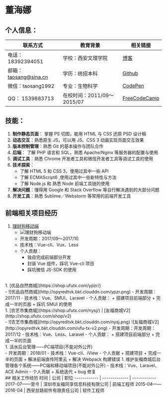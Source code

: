# 董海娜
## 个人信息：

联系方式 | 教育背景 | 相关链接
------------ | ------------- | ------------
电话：18392394051 |学校：西安文理学院 | [博客](http://www.jianshu.com/u/8c85b6c419d1)
邮箱：taosang@sina.cn |学历：统招本科 |[Github](https://github.com/taosang1992)
微信：taosang1992  | 专业：生物科学 |[CodePen](https://codepen.io/taosang1992/pens/public/)
QQ： 1539883713 | 在校时间：2011/09～2015/07 | [FreeCodeCamp](https://www.freecodecamp.org/taosang1992)

## 技能：
1. **制作静态页面**： 掌握 PS 切图，能用 HTML 与 CSS 还原 PSD 设计稿
2. **动态交互**：熟悉原生 JS，可以用 JS、CSS 3 动画实现页面交互效果
3. **版本控制管理**：熟悉 Git 的基本操作与团队合作
4. **后端**： 了解 PHP 语言和 SQL，熟悉 Apache/Nginx 等服务器的配置与使用
5. **调试工具**：熟悉 Chrome 开发者工具和微信开发者工具等调试工具的使用
6. **技术探索**：
    - 了解 HTML 5 和 CSS 3，使用过其中一些 API
    - 了解 ECMAScript6 ,使用过其中一些新特性与方法
    - 了解 Node.js 和 熟悉 Node 前端工具链的使用
7. **解决问题**：懂得用 Google 和 Stack Overflow 等自行解决遇到的大部分问题
8. **开发工具**：熟悉 Sublime／Webstorm 等常用的前端开发工具

## 前端相关项目经历
1. [理财狗移动端](https://www.licaigou.com.cn/mobile/#/)<br>
    - ![理财狗移动端](http://opyredtvk.bkt.clouddn.com/licaigou.png)
    -  开发周期：2017/09～2017/10
    -  技术栈：Vue-cli、Vux、Less
    -  个人贡献：
        +  独自完成前端部分开发
        +  封装 Vue 组件，踩坑 Vue-cli 项目
        +  踩坑微信 JS-SDK 的使用
<br>
1. [优品自然商城](https://shop.ufutx.com/ypzr/)<br>  
    - ![优品自然商城](http://opyredtvk.bkt.clouddn.com/ypzr.png)
    -  开发周期：2017/11
    -  技术栈：Vue、SMUI、Laravel
    -  个人贡献：
        +  搭建项目前端部分
        +  完成一半的页面
        +  踩坑 SMUI 的使用
<br>
1. [农艺市集商城](https://shop.ufutx.com/nysj/) | [友福商城V2](http://shop.ufutx.com/shop/v2)<br>
    - ![农艺市集商城](http://opyredtvk.bkt.clouddn.com/nysj.png) ![友福商城V2](http://opyredtvk.bkt.clouddn.com/ufu-tx-v2.png)
    -  开发周期：开发周期：2017/12
    -  技术栈：Vue、Less、Laravel
    -  个人贡献：
        +  搭建项目前端部分
        +  完成一半的页面
<br>
1. 活水后台管理——PC端项目(不能对外公开)<br>
    -  开发周期：2018/01
    -  技术栈：Vue-cli、iView
    -  个人贡献
        +  搭建项目
        +  完成一半的页面
        +  解决前端直传阿里云
        +  解决 Webpack 构建错误
1. 维护友福商城后台管理各个系统——PC端和移动端项目(不能对外公开)
    -  技术栈：Vue、Laravel、ACE Admin
    -  个人贡献
        +  系统迭代
        +  bug 修复
<br>
## 相关工作经历
时间 | 公司 | 职位
------------ | ------------- | ------------
2017-07——至今 | 深圳市友福同享信息科技有限公司 | 前端工程师
2015-04——2016-04 | 西安丝路软件有限责任公司 | 软件工程师
